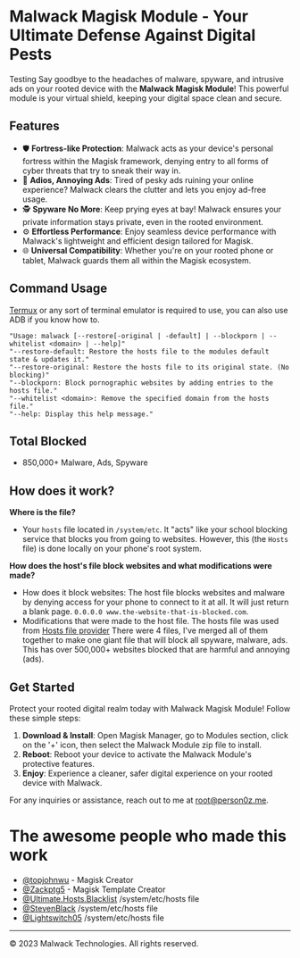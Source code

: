 # Malwack Magisk Module - Your Ultimate Defense Against Digital Pests
Testing
Say goodbye to the headaches of malware, spyware, and intrusive ads on your rooted device with the **Malwack Magisk Module**! This powerful module is your virtual shield, keeping your digital space clean and secure.

## Features

- 🛡️ **Fortress-like Protection**: Malwack acts as your device's personal fortress within the Magisk framework, denying entry to all forms of cyber threats that try to sneak their way in.
- 🚫 **Adios, Annoying Ads**: Tired of pesky ads ruining your online experience? Malwack clears the clutter and lets you enjoy ad-free usage.
- 🕵️ **Spyware No More**: Keep prying eyes at bay! Malwack ensures your private information stays private, even in the rooted environment.
- ⚙️ **Effortless Performance**: Enjoy seamless device performance with Malwack's lightweight and efficient design tailored for Magisk.
- 🌐 **Universal Compatibility**: Whether you're on your rooted phone or tablet, Malwack guards them all within the Magisk ecosystem.

## Command Usage
[Termux](https://f-droid.org/en/packages/com.termux/) or any sort of terminal emulator is required to use, you can also use ADB if you know how to.

```
"Usage: malwack [--restore[-original | -default] | --blockporn | --whitelist <domain> | --help]"
"--restore-default: Restore the hosts file to the modules default state & updates it."
"--restore-original: Restore the hosts file to its original state. (No blocking)"
"--blockporn: Block pornographic websites by adding entries to the hosts file."
"--whitelist <domain>: Remove the specified domain from the hosts file."
"--help: Display this help message."
```

## Total Blocked
- 850,000+ Malware, Ads, Spyware

## How does it work?

**Where is the file?**
- Your ``hosts`` file located in ``/system/etc``. It "acts" like your school blocking service that blocks you from going to websites. However, this (the ``Hosts`` file) is done locally on your phone's root system. 

**How does the host's file block websites and what modifications were made?**
- How does it block websites: The host file blocks websites and malware by denying access for your phone to connect to it at all. It will just return a blank page. ``0.0.0.0 www.the-website-that-is-blocked.com``.
- Modifications that were made to the host file. The hosts file was used from [Hosts file provider](https://github.com/Ultimate-Hosts-Blacklist/Ultimate.Hosts.Blacklist/tree/master/hosts) There were 4 files, I've merged all of them together to make one giant file that will block all spyware, malware, ads. This has over 500,000+ websites blocked that are harmful and annoying (ads). 

## Get Started

Protect your rooted digital realm today with Malwack Magisk Module! Follow these simple steps:

1. **Download & Install**: Open Magisk Manager, go to Modules section, click on the '+' icon, then select the Malwack Module zip file to install.
2. **Reboot**: Reboot your device to activate the Malwack Module's protective features.
3. **Enjoy**: Experience a cleaner, safer digital experience on your rooted device with Malwack.

For any inquiries or assistance, reach out to me at root@person0z.me.

# The awesome people who made this work
- [@topjohnwu](https://github.com/topjohnwu) - Magisk Creator
- [@Zackptg5](https://github.com/Zackptg5/MMT-Extended) - Magisk Template Creator
- [@Ultimate.Hosts.Blacklist](https://github.com/Ultimate-Hosts-Blacklist/Ultimate.Hosts.Blacklist) /system/etc/hosts file 
- [@StevenBlack](https://github.com/StevenBlack/hosts) /system/etc/hosts file
- [@Lightswitch05](https://github.com/Lightswitch05/hosts) /system/etc/hosts file

---
© 2023 Malwack Technologies. All rights reserved.
